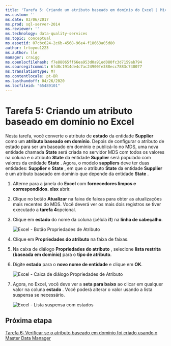 ```yaml
---
title: 'Tarefa 5: Criando um atributo baseado em domínio do Excel | Microsoft Docs'
ms.custom: ''
ms.date: 03/06/2017
ms.prod: sql-server-2014
ms.reviewer: ''
ms.technology: data-quality-services
ms.topic: conceptual
ms.assetid: 07cbc624-2c6b-4568-96e4-f18663a05d80
author: lrtoyou1223
ms.author: lle
manager: craigg
ms.openlocfilehash: f7e88065ff66ea953d0a91ed080fc3d7159ab794
ms.sourcegitcommit: 6fd8c1914de4c7ac24900fe388ecc7883c740077
ms.translationtype: MT
ms.contentlocale: pt-BR
ms.lasthandoff: 04/26/2020
ms.locfileid: "65489101"
---
```

# <a name="task-5-creating-a-domain-based-attribute-from-excel"></a>Tarefa 5: Criando um atributo baseado em domínio no Excel
  Nesta tarefa, você converte o atributo de **estado** da entidade **Supplier** como um **atributo baseado em domínio**. Depois de configurar o atributo de estado para ser um baseado em domínio e publicá-lo no MDS, uma nova entidade chamada **State** será criada no servidor MDS com todos os valores na coluna e o atributo **State** da entidade **Supplier** será populado com valores da entidade **State** . Agora, o modelo **suppliers** deve ter duas entidades: **Supplier** e **State** , em que o atributo **State** da entidade **Supplier** é um atributo baseado em domínio que depende da entidade **State** .  
  
1.  Alterne para a janela do **Excel** com **fornecedores limpos e correspondidos. xlsx** abrir.  
  
2.  Clique no botão **Atualizar** na faixa de faixas para obter as atualizações mais recentes do MDS. Você deverá ver os mais dois registros se tiver executado a **tarefa 4**opcional.  
  
3.  Clique em **estado** do nome da coluna (célula **i1**) na **linha de cabeçalho**.  
  
     ![Excel - Botão Propriedades de Atributo](../../2014/tutorials/media/et-creatingadomainbasedattributefromexcel-01.jpg "Excel - Botão Propriedades de Atributo")  
  
4.  Clique em **Propriedades do atributo** na faixa de faixas.  
  
5.  Na caixa de diálogo **Propriedades do atributo** , selecione **lista restrita (baseada em domínio)** para o **tipo de atributo**.  
  
6.  Digite **estado** para o **novo nome de entidade** e clique em **OK**.  
  
     ![Excel - Caixa de diálogo Propriedades de Atributo](../../2014/tutorials/media/et-creatingadomainbasedattributefromexcel-02.jpg "Excel - Caixa de diálogo Propriedades de Atributo")  
  
7.  Agora, no Excel, você deve ver a **seta para baixo** ao clicar em qualquer valor na coluna **estado** . Você poderá alterar o valor usando a lista suspensa se necessário.  
  
     ![Excel - Lista suspensa com estados](../../2014/tutorials/media/et-creatingadomainbasedattributefromexcel-03.jpg "Excel - Lista suspensa com estados")  
  
## <a name="next-step"></a>Próxima etapa  
 [Tarefa 6: Verificar se o atributo baseado em domínio foi criado usando o Master Data Manager](../../2014/tutorials/task-6-verify-domain-based-attribute-master-data-manager.md)  
  
  
